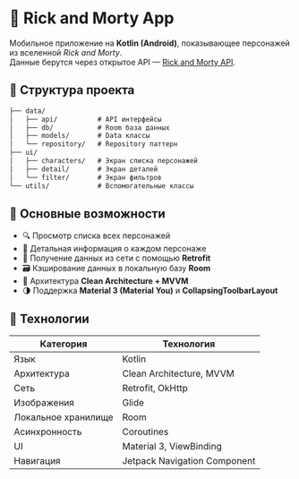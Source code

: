 
# 🧬 Rick and Morty App

Мобильное приложение на **Kotlin (Android)**, показывающее персонажей из вселенной *Rick and Morty*.  
Данные берутся через открытое API — [Rick and Morty API](https://rickandmortyapi.com/).

## 📁 Структура проекта
```markdown
├── data/
│   ├── api/          # API интерфейсы
│   ├── db/           # Room база данных
│   ├── models/       # Data классы
│   └── repository/   # Repository паттерн
├── ui/
│   ├── characters/   # Экран списка персонажей
│   ├── detail/       # Экран деталей
│   └── filter/       # Экран фильтров
└── utils/            # Вспомогательные классы
```
## 📱 Основные возможности

- 🔍 Просмотр списка всех персонажей
- 🧠 Детальная информация о каждом персонаже
- 📡 Получение данных из сети с помощью **Retrofit**
- 🗃️ Кэширование данных в локальную базу **Room**
- 🧱 Архитектура **Clean Architecture + MVVM**
- 🌗 Поддержка **Material 3 (Material You)** и **CollapsingToolbarLayout**

## 🧩 Технологии

| Категория          | Технология                          |
|-------------------|------------------------------------|
| Язык               | Kotlin                             |
| Архитектура        | Clean Architecture, MVVM           |
| Сеть               | Retrofit, OkHttp                   |
| Изображения        | Glide                              |
| Локальное хранилище| Room                               |
| Асинхронность      | Coroutines                         |
| UI                 | Material 3, ViewBinding            |
| Навигация          | Jetpack Navigation Component       |
